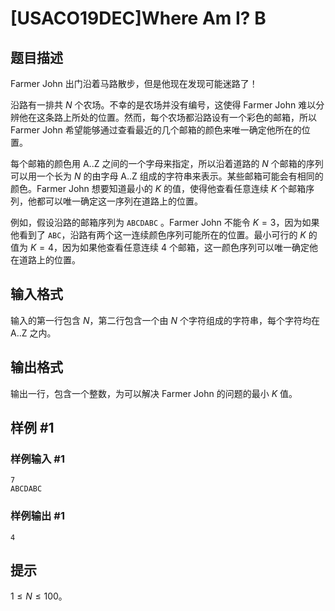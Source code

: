 # [USACO19DEC]Where Am I? B

## 题目描述

Farmer John 出门沿着马路散步，但是他现在发现可能迷路了！

沿路有一排共 $N$ 个农场。不幸的是农场并没有编号，这使得 Farmer John 难以分辨他在这条路上所处的位置。然而，每个农场都沿路设有一个彩色的邮箱，所以 Farmer John 希望能够通过查看最近的几个邮箱的颜色来唯一确定他所在的位置。

每个邮箱的颜色用 A..Z 之间的一个字母来指定，所以沿着道路的 $N$ 个邮箱的序列可以用一个长为 $N$ 的由字母 A..Z 组成的字符串来表示。某些邮箱可能会有相同的颜色。Farmer John 想要知道最小的 $K$ 的值，使得他查看任意连续 $K$ 个邮箱序列，他都可以唯一确定这一序列在道路上的位置。

例如，假设沿路的邮箱序列为 `ABCDABC` 。Farmer John 不能令 $K=3$，因为如果他看到了 `ABC`，沿路有两个这一连续颜色序列可能所在的位置。最小可行的 $K$ 的值为 $K=4$，因为如果他查看任意连续 4 个邮箱，这一颜色序列可以唯一确定他在道路上的位置。

## 输入格式

输入的第一行包含 $N$，第二行包含一个由 $N$ 个字符组成的字符串，每个字符均在 A..Z 之内。

## 输出格式

输出一行，包含一个整数，为可以解决 Farmer John 的问题的最小 $K$ 值。

## 样例 #1

### 样例输入 #1
```
7
ABCDABC
```

### 样例输出 #1

```
4
```

## 提示

$1 \leq N \leq 100$。
